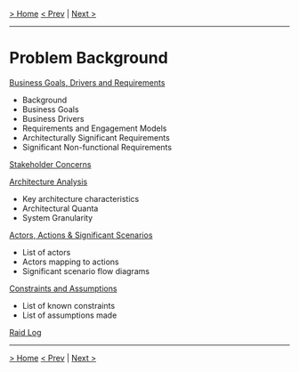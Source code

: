 [> Home](../README.md)
[< Prev](../Glossary.md)  |  [Next >](BusinessGoalsDriversAndRequirements.md)

---

# Problem Background

[Business Goals, Drivers and Requirements](BusinessGoalsDriversAndRequirements.md)

* Background
* Business Goals
* Business Drivers
* Requirements and Engagement Models
* Architecturally Significant Requirements
* Significant Non-functional Requirements

[Stakeholder Concerns](StakeholderConcerns.md)

[Architecture Analysis](ArchitectureAnalysis.md)

- Key architecture characteristics
- Architectural Quanta
- System Granularity

[Actors, Actions & Significant Scenarios](ActorsActionsAndSignificantScenarios.md)

* List of actors
* Actors mapping to actions
* Significant scenario flow diagrams

[Constraints and Assumptions](ConstraintsAndAssumptions.md)

* List of known constraints
* List of assumptions made

[Raid Log](RAID.md)

------

[> Home](../README.md)
[< Prev](../Glossary.md)  |  [Next >](BusinessGoalsDriversAndRequirements.md)

